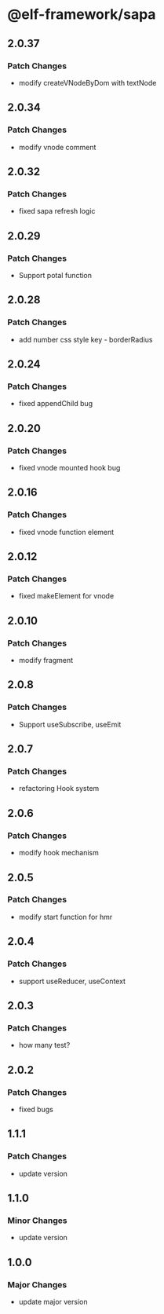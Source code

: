 # @elf-framework/sapa

## 2.0.37

### Patch Changes

- modify createVNodeByDom with textNode

## 2.0.34

### Patch Changes

- modify vnode comment

## 2.0.32

### Patch Changes

- fixed sapa refresh logic

## 2.0.29

### Patch Changes

- Support potal function

## 2.0.28

### Patch Changes

- add number css style key - borderRadius

## 2.0.24

### Patch Changes

- fixed appendChild bug

## 2.0.20

### Patch Changes

- fixed vnode mounted hook bug

## 2.0.16

### Patch Changes

- fixed vnode function element

## 2.0.12

### Patch Changes

- fixed makeElement for vnode

## 2.0.10

### Patch Changes

- modify fragment

## 2.0.8

### Patch Changes

- Support useSubscribe, useEmit

## 2.0.7

### Patch Changes

- refactoring Hook system

## 2.0.6

### Patch Changes

- modify hook mechanism

## 2.0.5

### Patch Changes

- modify start function for hmr

## 2.0.4

### Patch Changes

- support useReducer, useContext

## 2.0.3

### Patch Changes

- how many test?

## 2.0.2

### Patch Changes

- fixed bugs

## 1.1.1

### Patch Changes

- update version

## 1.1.0

### Minor Changes

- update version

## 1.0.0

### Major Changes

- update major version
